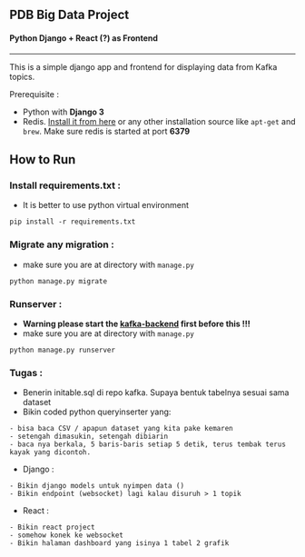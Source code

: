 ## PDB Big Data Project
#### Python Django + React (?) as Frontend
----
This is a simple django app and frontend for displaying data from Kafka topics.

Prerequisite :
- Python with **Django 3**
- Redis. [Install it from here](https://redis.io/download) or any other installation source like ```apt-get``` and ```brew```. Make sure redis is started at port **6379**

## How to Run

### Install requirements.txt :
- It is better to use python virtual environment 
```
pip install -r requirements.txt
```
### Migrate any migration :
* make sure you are at directory with ```manage.py```
```
python manage.py migrate
```
### Runserver :
* **Warning please start the [kafka-backend](https://github.com/Arnastria/Kafka-big-data-project) first before this !!!**
* make sure you are at directory with ```manage.py```
```
python manage.py runserver
```

### Tugas :
* Benerin initable.sql di repo kafka. Supaya bentuk tabelnya sesuai sama dataset
* Bikin coded python queryinserter yang:
```
- bisa baca CSV / apapun dataset yang kita pake kemaren
- setengah dimasukin, setengah dibiarin
- baca nya berkala, 5 baris-baris setiap 5 detik, terus tembak terus kayak yang dicontoh.
```
* Django :
```
- Bikin django models untuk nyimpen data ()
- Bikin endpoint (websocket) lagi kalau disuruh > 1 topik
```

* React :
```
- Bikin react project
- somehow konek ke websocket
- Bikin halaman dashboard yang isinya 1 tabel 2 grafik 
```
